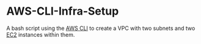 # AWS-CLI-Infra-Setup
A bash script using the [AWS CLI](https://aws.amazon.com/cli/) to create a VPC with two subnets and two [EC2](https://aws.amazon.com/ec2/) instances within them.
